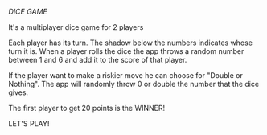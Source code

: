*DICE GAME*

It's a multiplayer dice game for 2 players

Each player has its turn. The shadow below the numbers indicates whose turn it is. 
When a player rolls the dice the app throws a random number between 1 and 6 and add it to the score of that player.

If the player want to make a riskier move he can choose for "Double or Nothing". The app will randomly throw 0 or double the number that the dice gives. 

The first player to get 20 points is the WINNER! 

LET'S PLAY!